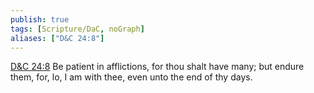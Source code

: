 ```yaml
---
publish: true
tags: [Scripture/DaC, noGraph]
aliases: ["D&C 24:8"]
---
```

[D&C 24:8](https://churchofjesuschrist.org/study/scriptures/dc-testament/dc/24?lang=eng&id=p8#p8) Be patient in afflictions, for thou shalt have many; but endure them, for, lo, I am with thee, even unto the end of thy days.
